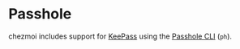 # Passhole

chezmoi includes support for [KeePass][keepass] using the [Passhole CLI][cli]
(`ph`).

[keepass]: https://keepass.info/
[cli]: https://github.com/Evidlo/passhole
